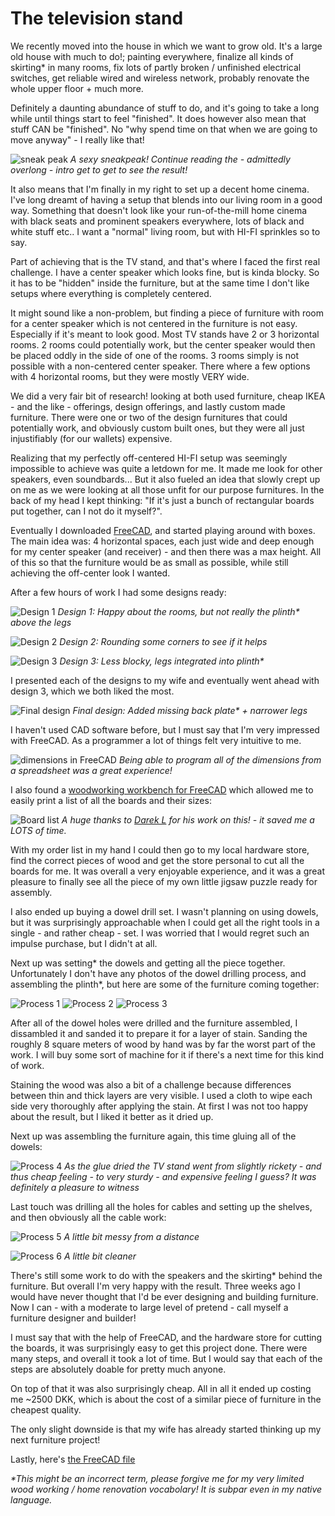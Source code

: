 # The television stand

We recently moved into the house in which we want to grow old. It's a large old house with much to do!; painting everywhere, finalize all kinds of skirting* in many rooms, fix lots of partly broken / unfinished electrical switches, get reliable wired and wireless network, probably renovate the whole upper floor + much more.

Definitely a daunting abundance of stuff to do, and it's going to take a long while until things start to feel "finished". It does however also mean that stuff CAN be "finished". No "why spend time on that when we are going to move anyway" - I really like that!

![sneak peak](sneak-peak.jpg)
_A sexy sneakpeak! Continue reading the - admittedly overlong - intro get to get to see the result!_

It also means that I'm finally in my right to set up a decent home cinema. I've long dreamt of having a setup that blends into our living room in a good way. Something that doesn't look like your run-of-the-mill home cinema with black seats and prominent speakers everywhere, lots of black and white stuff etc.. I want a "normal" living room, but with HI-FI sprinkles so to say.

Part of achieving that is the TV stand, and that's where I faced the first real challenge. I have a center speaker which looks fine, but is kinda blocky. So it has to be "hidden" inside the furniture, but at the same time I don't like setups where everything is completely centered.

It might sound like a non-problem, but finding a piece of furniture with room for a center speaker which is not centered in the furniture is not easy. Especially if it's meant to look good. Most TV stands have 2 or 3 horizontal rooms. 2 rooms could potentially work, but the center speaker would then be placed oddly in the side of one of the rooms. 3 rooms simply is not possible with a non-centered center speaker. There where a few options with 4 horizontal rooms, but they were mostly VERY wide.

We did a very fair bit of research! looking at both used furniture, cheap IKEA - and the like - offerings, design offerings, and lastly custom made furniture. There were one or two of the design furnitures that could potentially work, and obviously custom built ones, but they were all just injustifiably (for our wallets) expensive.

Realizing that my perfectly off-centered HI-FI setup was seemingly impossible to achieve was quite a letdown for me. It made me look for other speakers, even soundbards... But it also fueled an idea that slowly crept up on me as we were looking at all those unfit for our purpose furnitures. In the back of my head I kept thinking: "If it's just a bunch of rectangular boards put together, can I not do it myself?".

Eventually I downloaded [FreeCAD](https://www.freecadweb.org/), and started playing around with boxes. The main idea was: 4 horizontal spaces, each just wide and deep enough for my center speaker (and receiver) - and then there was a max height. All of this so that the furniture would be as small as possible, while still achieving the off-center look I wanted.

After a few hours of work I had some designs ready:

![Design 1](design-1.png)
_Design 1: Happy about the rooms, but not really the plinth* above the legs_

![Design 2](design-2.png)
_Design 2: Rounding some corners to see if it helps_

![Design 3](design-3.png)
_Design 3: Less blocky, legs integrated into plinth*_

I presented each of the designs to my wife and eventually went ahead with design 3, which we both liked the most.

![Final design](design-final.png)
_Final design: Added missing back plate* + narrower legs_

I haven't used CAD software before, but I must say that I'm very impressed with FreeCAD. As a programmer a lot of things felt very intuitive to me.

![dimensions in FreeCAD](dimensions.png)
_Being able to program all of the dimensions from a spreadsheet was a great experience!_

I also found a [woodworking workbench for FreeCAD](https://github.com/dprojects/Woodworking) which allowed me to easily print a list of all the boards and their sizes:

![Board list](freecad.png)
_A huge thanks to [Darek L](https://github.com/dprojects) for his work on this! - it saved me a LOTS of time._

With my order list in my hand I could then go to my local hardware store, find the correct pieces of wood and get the store personal to cut all the boards for me. It was overall a very enjoyable experience, and it was a great pleasure to finally see all the piece of my own little jigsaw puzzle ready for assembly.

I also ended up buying a dowel drill set. I wasn't planning on using dowels, but it was surprisingly approachable when I could get all the right tools in a single - and rather cheap - set. I was worried that I would regret such an impulse purchase, but I didn't at all.

Next up was setting* the dowels and getting all the piece together. Unfortunately I don't have any photos of the dowel drilling process, and assembling the plinth*, but here are some of the furniture coming together:

![Process 1](process-1.jpg)
![Process 2](process-2.jpg)
![Process 3](process-3.jpg)

After all of the dowel holes were drilled and the furniture assembled, I dissambled it and sanded it to prepare it for a layer of stain. Sanding the roughly 8 square meters of wood by hand was by far the worst part of the work. I will buy some sort of machine for it if there's a next time for this kind of work.

Staining the wood was also a bit of a challenge because differences between thin and thick layers are very visible. I used a cloth to wipe each side very thoroughly after applying the stain. At first I was not too happy about the result, but I liked it better as it dried up.

Next up was assembling the furniture again, this time gluing all of the dowels:

![Process 4](process-4.jpg)
_As the glue dried the TV stand went from slightly rickety - and thus cheap feeling - to very sturdy - and expensive feeling I guess? It was definitely a pleasure to witness_

Last touch was drilling all the holes for cables and setting up the shelves, and then obviously all the cable work:

![Process 5](process-5.jpg)
_A little bit messy from a distance_

![Process 6](process-6.jpg)
_A little bit cleaner_

There's still some work to do with the speakers and the skirting* behind the furniture. But overall I'm very happy with the result. Three weeks ago I would have never thought that I'd be ever designing and building furniture. Now I can - with a moderate to large level of pretend - call myself a furniture designer and builder!

I must say that with the help of FreeCAD, and the hardware store for cutting the boards, it was surprisingly easy to get this project done. There were many steps, and overall it took a lot of time. But I would say that each of the steps are absolutely doable for pretty much anyone.

On top of that it was also surprisingly cheap. All in all it ended up costing me ~2500 DKK, which is about the cost of a similar piece of furniture in the cheapest quality.

The only slight downside is that my wife has already started thinking up my next furniture project!

Lastly, here's [the FreeCAD file](tv-stand.FCStd)

_*This might be an incorrect term, please forgive me for my very limited wood working / home renovation vocabolary! It is subpar even in my native language._
